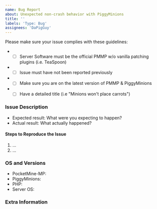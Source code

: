 ```yaml
---
name: Bug Report
about: Unexpected non-crash behavior with PiggyMinions
title: ''
labels: 'Type: Bug'
assignees: 'DaPigGuy'
---
```


<!-- Failure to complete the required fields will result in the issue being closed. -->
Please make sure your issue complies with these guidelines:
- * [ ] Server Software must be the official PMMP w/o vanilla patching plugins (i.e. TeaSpoon)
- * [ ] Issue must have not been reported previously
- * [ ] Make sure you are on the latest version of PMMP & PiggyMinions
- * [ ] Have a detailed title (i.e "Minions won't place carrots")

### Issue Description

- Expected result: What were you expecting to happen?
- Actual result: What actually happened?

#### Steps to Reproduce the Issue
1. ...
2. ...

### OS and Versions
<!-- Use `/version` for PMMP version & `/version PiggyMinions` for PiggyMinions version -->
* PocketMine-MP:
* PiggyMinions:
* PHP:
* Server OS:

<!--- Provide any extra information below  -->
### Extra Information